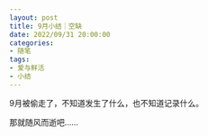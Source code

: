 ```yaml
---
layout: post
title: 9月小结｜空缺
date: 2022/09/31 20:00:00
categories:
- 随笔
tags:
- 爱与鲜活
- 小结
---
```


9月被偷走了，不知道发生了什么，也不知道记录什么。

那就随风而逝吧……
